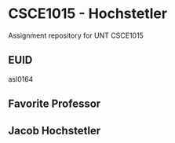 # CSCE1015 - Hochstetler
Assignment repository for UNT CSCE1015

## EUID
asl0164
## Favorite Professor
## Jacob Hochstetler
